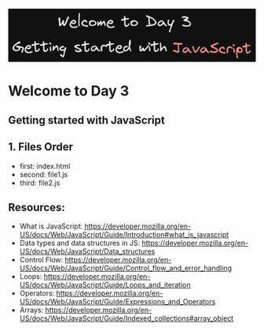 ![image info](./welcome-day-03.png)

# Welcome to Day 3

## **Getting started with JavaScript**

## 1. Files Order

- first: index.html
- second: file1.js
- third: file2.js

## Resources:

- What is JavaScript: https://developer.mozilla.org/en-US/docs/Web/JavaScript/Guide/Introduction#what_is_javascript
- Data types and data structures in JS: https://developer.mozilla.org/en-US/docs/Web/JavaScript/Data_structures
- Control Flow: https://developer.mozilla.org/en-US/docs/Web/JavaScript/Guide/Control_flow_and_error_handling
- Loops: https://developer.mozilla.org/en-US/docs/Web/JavaScript/Guide/Loops_and_iteration
- Operators: https://developer.mozilla.org/en-US/docs/Web/JavaScript/Guide/Expressions_and_Operators
- Arrays: https://developer.mozilla.org/en-US/docs/Web/JavaScript/Guide/Indexed_collections#array_object
